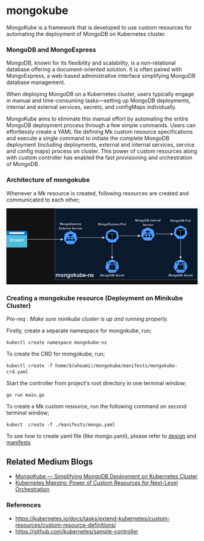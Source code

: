 # mongokube
MongoKube is a framework that is developed to use custom resources for automating the deployment of MongoDB on Kubernetes cluster.

### MongoDB and MongoExpress
MongoDB, known for its flexibility and scalability, is a non-relational database offering a document-oriented solution. It is often paired with MongoExpress, a web-based administrative interface simplifying MongoDB database management.

When deploying MongoDB on a Kubernetes cluster, users typically engage in manual and time-consuming tasks—setting up MongoDB deployments, internal and external services, secrets, and configMaps individually.

MongoKube aims to eliminate this manual effort by automating the entire MongoDB deployment process through a few simple commands. Users can effortlessly create a YAML file defining Mk custom resource specifications and execute a single command to initiate the complete MongoDB deployment (including deployments, external and internal services, service and config maps) process on cluster. This power of custom resources along with custom controller has enabled the fast provisioning and orchestration of MongoDB.

### Architecture of mongokube

Whenever a Mk resource is created, following resources are created and communicated to each other;

![Alt text](./docs/mongokube_architecture.png)

### Creating a mongokube resource (Deployment on Minikube Cluster)
*Pre-req : Make sure minikube cluster is up and running properly.*

Firstly, create a separate namespace for mongokube, run;
```
kubectl create namespace mongokube-ns
```

To create the CRD for mongokube, run;
```
kubectl create -f home/$(whoami)/mongokube/manifests/mongokube-crd.yaml
```

Start the controller from project's root directory in one terminal window;
```
go run main.go
```

To create a Mk custom resource, run the following command on second terminal window;
```
kubect  create -f ./manifests/mongo.yaml
```

To see how to create yaml file (like mongo.yaml), please refer to [design](./docs/design.md) and [manifests](./manifests/mongo.yaml)

## Related Medium Blogs
- [MongoKube — Simplifying MongoDB Deployment on Kubernetes Cluster](https://uhabiba.medium.com/mongokube-simplifying-mongodb-deployment-on-kubernetes-cluster-c5b4de9ab3e4)
- [Kubernetes Maestro: Power of Custom Resources for Next-Level Orchestration](https://uhabiba.medium.com/kubernetes-maestro-power-of-custom-resources-for-next-level-orchestration-908cec883e3f)


### References
- https://kubernetes.io/docs/tasks/extend-kubernetes/custom-resources/custom-resource-definitions/
- https://github.com/kubernetes/sample-controller
